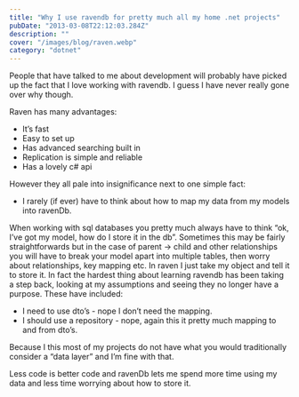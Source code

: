 ```yaml
---
title: "Why I use ravendb for pretty much all my home .net projects"
pubDate: "2013-03-08T22:12:03.284Z"
description: ""
cover: "/images/blog/raven.webp"
category: "dotnet"
---
```


People that have talked to me about development will probably have picked up the fact that I love working with ravendb. I guess I have never really gone over why though.

Raven has many advantages:

- It’s fast
- Easy to set up
- Has advanced searching built in
- Replication is simple and reliable
- Has a lovely c# api

However they all pale into insignificance next to one simple fact:

- I rarely (if ever) have to think about how to map my data from my models into ravenDb.

When working with sql databases you pretty much always have to think “ok, I’ve got my model, how do I store it in the db”. Sometimes this may be fairly straightforwards but in the case of parent -> child and other relationships you will have to break your model apart into multiple tables, then worry about relationships, key mapping etc. In raven I just take my object and tell it to store it. In fact the hardest thing about learning ravendb has been taking a step back, looking at my assumptions and seeing they no longer have a purpose. These have included:

- I need to use dto’s - nope I don’t need the mapping.
- I should use a repository - nope, again this it pretty much mapping to and from dto’s.

Because I this most of my projects do not have what you would traditionally consider a “data layer” and I’m fine with that.

Less code is better code and ravenDb lets me spend more time using my data and less time worrying about how to store it.
